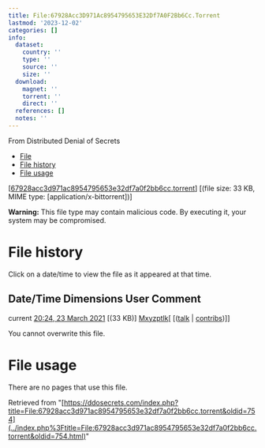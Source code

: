 ```yaml
---
title: File:67928Acc3D971Ac8954795653E32Df7A0F2Bb6Cc.Torrent
lastmod: '2023-12-02'
categories: []
info:
  dataset:
    country: ''
    type: ''
    source: ''
    size: ''
  download:
    magnet: ''
    torrent: ''
    direct: ''
  references: []
  notes: ''
---
```




From Distributed Denial of Secrets

- [File](./File:67928acc3d971ac8954795653e32df7a0f2bb6cc.torrent.html#file)
- [File
history](./File:67928acc3d971ac8954795653e32df7a0f2bb6cc.torrent.html#filehistory)
- [File
usage](./File:67928acc3d971ac8954795653e32df7a0f2bb6cc.torrent.html#filelinks)

[[67928acc3d971ac8954795653e32df7a0f2bb6cc.torrent](../images/b/b7/67928acc3d971ac8954795653e32df7a0f2bb6cc.torrent "67928acc3d971ac8954795653e32df7a0f2bb6cc.torrent")]
‎[(file size: 33 KB, MIME type:
[application/x-bittorrent])]

**Warning:** This file type may contain malicious code. By executing it,
your system may be compromised.

# File history

Click on a date/time to view the file as it appeared at that time.

Date/Time Dimensions User Comment
---
current [20:24, 23 March 2021](../images/b/b7/67928acc3d971ac8954795653e32df7a0f2bb6cc.torrent) [(33 KB)] [Mxyzptlk](../index.php%3Ftitle=User:Mxyzptlk&action=edit&redlink=1.html "User:Mxyzptlk (page does not exist)")[ [([talk](../index.php%3Ftitle=User_talk:Mxyzptlk&action=edit&redlink=1.html "User talk:Mxyzptlk (page does not exist)") | [contribs](./Special:Contributions/Mxyzptlk.html "Special:Contributions/Mxyzptlk"))]]

You cannot overwrite this file.

# File usage

There are no pages that use this file.

Retrieved from
"[https://ddosecrets.com/index.php?title=File:67928acc3d971ac8954795653e32df7a0f2bb6cc.torrent&oldid=754](../index.php%3Ftitle=File:67928acc3d971ac8954795653e32df7a0f2bb6cc.torrent&oldid=754.html)"


